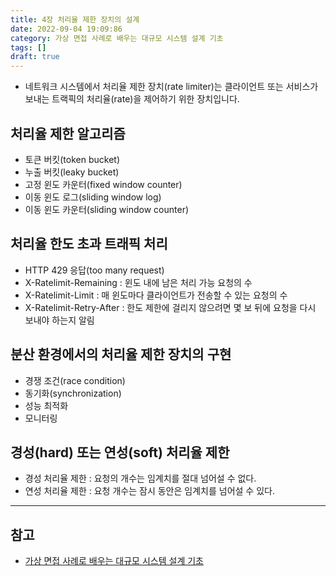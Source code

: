 ```yaml
---
title: 4장 처리율 제한 장치의 설계
date: 2022-09-04 19:09:86
category: 가상 면접 사례로 배우는 대규모 시스템 설계 기초
tags: []
draft: true
---
```


- 네트워크 시스템에서 처리율 제한 장치(rate limiter)는 클라이언트 또는 서비스가 보내는 트랙픽의 처리율(rate)을 제어하기 위한 장치입니다.

## 처리율 제한 알고리즘

- 토큰 버킷(token bucket)
- 누출 버킷(leaky bucket)
- 고정 윈도 카운터(fixed window counter)
- 이동 윈도 로그(sliding window log)
- 이동 윈도 카운터(sliding window counter)

## 처리율 한도 초과 트래픽 처리

- HTTP 429 응답(too many request)
- X-Ratelimit-Remaining : 윈도 내에 남은 처리 가능 요청의 수
- X-Ratelimit-Limit : 매 윈도마다 클라이언트가 전송할 수 있는 요청의 수
- X-Ratelimit-Retry-After : 한도 제한에 걸리지 않으려면 몇 보 뒤에 요청을 다시 보내야 하는지 알림

## 분산 환경에서의 처리율 제한 장치의 구현

- 경쟁 조건(race condition)
- 동기화(synchronization)
- 성능 최적화
- 모니터링

## 경성(hard) 또는 연성(soft) 처리율 제한

- 경성 처리율 제한 : 요청의 개수는 임계치를 절대 넘어설 수 없다.
- 연성 처리율 제한 : 요청 개수는 잠시 동안은 임계치를 넘어설 수 있다.

---

## 참고

- [가상 면접 사례로 배우는 대규모 시스템 설계 기초](http://www.kyobobook.co.kr/product/detailViewKor.laf?mallGb=KOR&ejkGb=KOR&barcode=9788966263158)

